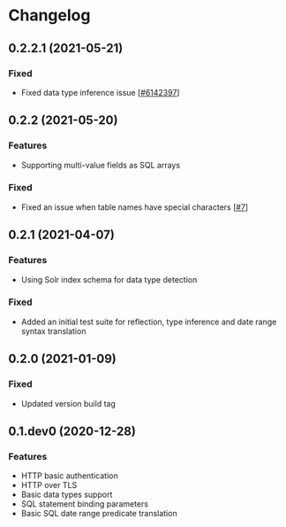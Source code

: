 # Changelog

## 0.2.2.1 (2021-05-21)

### Fixed

* Fixed data type inference issue [[#6142397](https://github.com/aadel/sqlalchemy-solr/commit/6142397702fcf2ad7ff1a2492119e009775c2c92)]

## 0.2.2 (2021-05-20)

### Features

* Supporting multi-value fields as SQL arrays

### Fixed

* Fixed an issue when table names have special characters [[#7](https://github.com/aadel/sqlalchemy-solr/pull/7)]

## 0.2.1 (2021-04-07)

### Features

* Using Solr index schema for data type detection

### Fixed

* Added an initial test suite for reflection, type inference and date range syntax translation

## 0.2.0 (2021-01-09)

### Fixed

* Updated version build tag

## 0.1.dev0 (2020-12-28)

### Features

* HTTP basic authentication
* HTTP over TLS
* Basic data types support
* SQL statement binding parameters
* Basic SQL date range predicate translation
